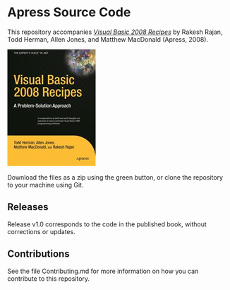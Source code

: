 # Apress Source Code

This repository accompanies [*Visual Basic 2008 Recipes*](http://www.apress.com/9781590599709) by Rakesh Rajan, Todd Herman, Allen Jones, and Matthew MacDonald (Apress, 2008).

![Cover image](9781590599709.jpg)

Download the files as a zip using the green button, or clone the repository to your machine using Git.

## Releases

Release v1.0 corresponds to the code in the published book, without corrections or updates.

## Contributions

See the file Contributing.md for more information on how you can contribute to this repository.
